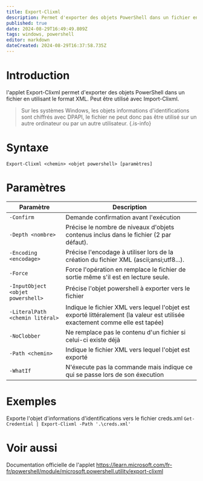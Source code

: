 ```yaml
---
title: Export-Clixml
description: Permet d'exporter des objets PowerShell dans un fichier en utilisant le format XML.
published: true
date: 2024-08-29T16:49:49.809Z
tags: windows, powershell
editor: markdown
dateCreated: 2024-08-29T16:37:58.735Z
---
```


# Introduction

l'applet Export-Clixml permet d'exporter des objets PowerShell dans un fichier en utilisant le format XML. Peut être utilisé avec Import-Clixml.

> Sur les systèmes Windows, les objets informations d'identifications sont chiffrés avec DPAPI, le fichier ne peut donc pas être utilisé sur un autre ordinateur ou par un autre utilisateur.
> {.is-info}

# Syntaxe

`Export-Clixml <chemin> <objet powershell> [paramètres]`

# Paramètres

| Paramètre                         | Description                                                                                                                   |
| --------------------------------- | ----------------------------------------------------------------------------------------------------------------------------- |
| `-Confirm`                        | Demande confirmation avant l'exécution                                                                                        |
| `-Depth <nombre>`                 | Précise le nombre de niveaux d'objets contenus inclus dans le fichier (2 par défaut).                                         |
| `-Encoding <encodage>`            | Précise l'encodage à utiliser lors de la création du fichier XML (ascii;ansi;utf8...).                                        |
| `-Force`                          | Force l'opération en remplace le fichier de sortie même s'il est en lecture seule.                                            |
| `-InputObject <objet powershell>` | Précise l'objet powershell à exporter vers le fichier                                                                         |
| `-LiteralPath <chemin litéral>`   | Indique le fichier XML vers lequel l'objet est exporté littéralement (la valeur est utilisée exactement comme elle est tapée) |
| `-NoClobber`                      | Ne remplace pas le contenu d'un fichier si celui-ci existe déjà                                                               |
| `-Path <chemin>`                  | Indique le fichier XML vers lequel l'objet est exporté                                                                        |
| `-WhatIf`                         | N'éxecute pas la commande mais indique ce qui se passe lors de son éxecution                                                  |

# Exemples

Exporte l'objet d'informations d'identifications vers le fichier creds.xml
`Get-Credential | Export-Clixml -Path '.\creds.xml'`

# Voir aussi

Documentation officielle de l'applet
https://learn.microsoft.com/fr-fr/powershell/module/microsoft.powershell.utility/export-clixml
